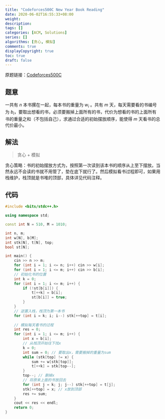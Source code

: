 ```yaml
---
title: "Codeforces500C New Year Book Reading"
date: 2020-06-02T16:55:33+08:00
weight: 
description:
tags: []
categories: [ACM, Solutions]
series: []
algorithms: [贪心, 模拟]
comments: true
displayCopyright: true
toc: true
draft: false
---
```


原题链接：[Codeforces500C](https://codeforces.com/problemset/problem/500/C)

<!--more-->

## 题意

一共有 $n$ 本书摞在一起，每本书的重量为 $w_i$ 。共有 $m$ 天，每天需要看的书编号为 $b_i$，要取出想看的书，必须要搬掉上面所有的书，代价为想看的书的上面所有书的重量之和（不包括自己），求通过合适的初始摆放顺序，能使得 $m$ 天看书的总代价最小。
 
## 解法

> 贪心 + 模拟

贪心策略：书的初始摆放方式为，按照第一次读到该本书的顺序从上至下摆放。当然永远不会读的书就不用管了，垫在底下就行了。然后模拟看书过程即可，如果用栈维护，栈顶就是书堆的顶部，具体详见代码注释。

## 代码

```cpp
#include <bits/stdc++.h>

using namespace std;

const int N = 510, M = 1010;

int n, m;
int w[N], b[M];
int stk[N], t[N], top;
bool st[N];

int main() {
    cin >> n >> m;
    for (int i = 1; i <= n; i++) cin >> w[i];
    for (int i = 1; i <= m; i++) cin >> b[i];
    // 初始化书的位置
    int k = 0;
    for (int i = 1; i <= m; i++) {
        if (!st[b[i]]) {
            t[++k] = b[i];
            st[b[i]] = true;
        }
    }
    // 逆置入栈，栈顶为第一本书
    for (int i = k; i; i--) stk[++top] = t[i];
    
    // 模拟每天看书的过程
    int res = 0;
    for (int i = 1; i <= m; i++) {
        int x = b[i];
        // 从栈顶开始往下找x
        k = 0;
        int sum = 0; // 要取出x，需要搬掉的重量为sum
        while (stk[top] != x) {
            sum += w[stk[top]];
            t[++k] = stk[top--];
        }
        top--; // 删掉x
        // 将原来上面的书放回去
        for (int j = k; j; j--) stk[++top] = t[j];
        stk[++top] = x; // x放到顶部        
        res += sum;
    }
    cout << res << endl;
    return 0;
}
```
